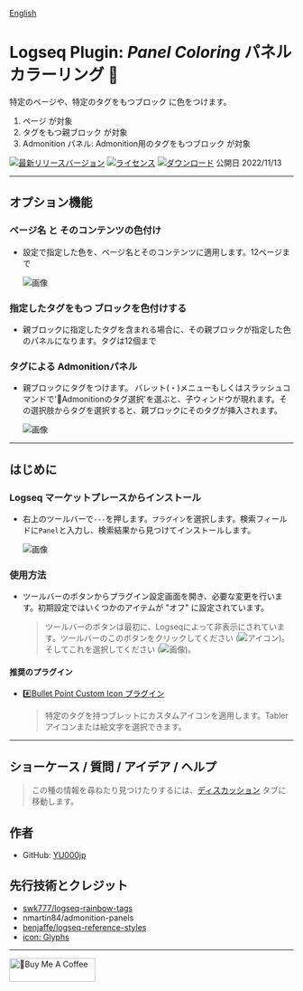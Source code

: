 [English](https://github.com/YU000jp/logseq-plugin-panel-coloring)

# Logseq Plugin: *Panel Coloring* パネル カラーリング 🎨

特定のページや、特定のタグをもつブロック に色をつけます。
  1. ページ が対象
  2. タグをもつ親ブロック が対象
  3. Admonition パネル: Admonition用のタグをもつブロック が対象

[![最新リリースバージョン](https://img.shields.io/github/v/release/YU000jp/logseq-plugin-panel-coloring)](https://github.com/YU000jp/logseq-plugin-panel-coloring/releases)
[![ライセンス](https://img.shields.io/github/license/YU000jp/logseq-plugin-panel-coloring?color=blue)](https://github.com/YU000jp/logseq-plugin-panel-coloring/blob/main/LICENSE)
[![ダウンロード](https://img.shields.io/github/downloads/YU000jp/logseq-plugin-panel-coloring/total.svg)](https://github.com/YU000jp/logseq-plugin-panel-coloring/releases)
 公開日 2022/11/13

---

## オプション機能

### ページ名 と そのコンテンツの色付け

- 設定で指定した色を、ページ名とそのコンテンツに適用します。12ページまで

   ![画像](https://user-images.githubusercontent.com/111847207/224817899-44220e25-3c28-4ea6-9f9a-5892241df95a.gif)

### 指定したタグをもつ ブロックを色付けする

- 親ブロックに指定したタグを含まれる場合に、その親ブロックが指定した色のパネルになります。タグは12個まで

### タグによる Admonitionパネル

- 親ブロックにタグをつけます。 バレット(・)メニューもしくはスラッシュコマンドで'🌈Admonitionのタグ選択'を選ぶと、子ウィンドウが現れます。その選択肢からタグを選択すると、親ブロックにそのタグが挿入されます。

   ![画像](https://user-images.githubusercontent.com/111847207/207467377-e307a412-b9c1-4889-b110-3f69e3f00007.png)

---

## はじめに

### Logseq マーケットプレースからインストール

- 右上のツールバーで`---`を押します。`プラグイン`を選択します。検索フィールドに`Panel`と入力し、検索結果から見つけてインストールします。

   ![画像](https://user-images.githubusercontent.com/111847207/229359195-84732952-d385-4689-af1e-2cc7cc9d491f.png)

### 使用方法

- ツールバーのボタンからプラグイン設定画面を開き、必要な変更を行います。初期設定ではいくつかのアイテムが "オフ" に設定されています。
  > ツールバーのボタンは最初に、Logseqによって非表示にされています。ツールバーのこのボタンをクリックしてください (![アイコン](https://github.com/YU000jp/logseq-plugin-bullet-point-custom-icon/assets/111847207/136f9d0f-9dcf-4942-9821-c9f692fcfc2f))。そしてこれを選択してください (![画像](https://github.com/YU000jp/logseq-plugin-panel-coloring/assets/111847207/4ad68d3f-454d-412b-924c-0b919fd0bf89))。

#### 推奨のプラグイン

- [#️⃣Bullet Point Custom Icon プラグイン](https://github.com/YU000jp/logseq-plugin-bullet-point-custom-icon)
  > 特定のタグを持つブレットにカスタムアイコンを適用します。Tablerアイコンまたは絵文字を選択できます。

---

## ショーケース / 質問 / アイデア / ヘルプ

> この種の情報を尋ねたり見つけたりするには、[ディスカッション](https://github.com/YU000jp/logseq-plugin-some-menu-extender/discussions) タブに移動します。

## 作者

- GitHub: [YU000jp](https://github.com/YU000jp)

## 先行技術とクレジット

- [swk777/logseq-rainbow-tags](https://github.com/swk777/logseq-rainbow-tags)
- nmartin84/admonition-panels
- [benjaffe/logseq-reference-styles](https://github.com/benjaffe/logseq-reference-styles)
- [icon: Glyphs](https://glyphs.fyi/dir?i=venn&v=poly&w)

---

<a href="https://www.buymeacoffee.com/yu000japan" target="_blank"><img src="https://cdn.buymeacoffee.com/buttons/v2/default-violet.png" alt="🍌Buy Me A Coffee" style="height: 42px;width: 152px" ></a>
